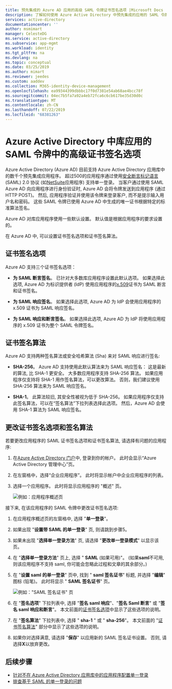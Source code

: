 ```yaml
---
title: 预先集成的 Azure AD 应用的高级 SAML 令牌证书签名选项 |Microsoft Docs
description: 了解如何使用 Azure Active Directory 中预先集成的应用的 SAML 令牌中的高级证书签名选项
services: active-directory
documentationcenter: ''
author: msmimart
manager: CelesteDG
ms.service: active-directory
ms.subservice: app-mgmt
ms.workload: identity
ms.tgt_pltfrm: na
ms.devlang: na
ms.topic: conceptual
ms.date: 03/25/2019
ms.author: mimart
ms.reviewer: jeedes
ms.custom: aaddev
ms.collection: M365-identity-device-management
ms.openlocfilehash: ea99344399dbbbc17f0d7381e54ab68ae4bcc78f
ms.sourcegitcommit: 04ec7b5fa7a92a4eb72fca6c6cb617be35d30d0c
ms.translationtype: MT
ms.contentlocale: zh-CN
ms.lasthandoff: 07/22/2019
ms.locfileid: "68381263"
---
```

# <a name="advanced-certificate-signing-options-in-the-saml-token-for-gallery-apps-in-azure-active-directory"></a>Azure Active Directory 中库应用的 SAML 令牌中的高级证书签名选项

Azure Active Directory (Azure AD) 目前支持 Azure Active Directory 应用库中的数千个预先集成应用程序。 超过500的应用程序通过使用[安全断言标记语言](https://wikipedia.org/wiki/Security_Assertion_Markup_Language)(SAML) 2.0 协议 (如[NetSuite](https://azuremarketplace.microsoft.com/marketplace/apps/aad.netsuite)应用程序) 支持单一登录。 当客户通过使用 SAML Azure AD 向应用程序进行身份验证时, Azure AD 会将令牌发送到应用程序 (通过 HTTP POST)。 然后, 应用程序验证并使用该令牌来登录客户, 而不是提示输入用户名和密码。 这些 SAML 令牌已使用 Azure AD 中生成的唯一证书根据特定的标准算法签名。

Azure AD 对库应用程序使用一些默认设置。 默认值是根据应用程序的要求设置的。

在 Azure AD 中, 可以设置证书签名选项和证书签名算法。

## <a name="certificate-signing-options"></a>证书签名选项

Azure AD 支持三个证书签名选项：

* **为 SAML 断言签名**。 已针对大多数库应用程序设置此默认选项。 如果选择此选项, Azure AD 为标识提供者 (IdP) 使用应用程序的[x.509](https://wikipedia.org/wiki/X.509)证书为 SAML 断言和证书签名。

* **为 SAML 响应签名**。 如果选择此选项, Azure AD 为 IdP 会使用应用程序的 x.509 证书为 SAML 响应签名。

* **为 SAML 响应和断言签名**。 如果选择此选项, Azure AD 为 IdP 将使用应用程序的 x.509 证书为整个 SAML 令牌签名。

## <a name="certificate-signing-algorithms"></a>证书签名算法

Azure AD 支持两种签名算法或安全哈希算法 (Sha) 来对 SAML 响应进行签名:

* **SHA-256**。 Azure AD 支持使用此默认算法来为 SAML 响应签名： 这是最新的算法, 比 SHA-1 更安全。 大多数应用程序支持 SHA-256 算法。 如果应用程序仅支持将 SHA-1 用作签名算法，可以更改算法。 否则，我们建议使用 SHA-256 算法来为 SAML 响应签名。

* **SHA-1**。 此算法较旧, 其安全性被视为低于 SHA-256。 如果应用程序仅支持此签名算法，可以在“签名算法”下拉列表选择此选项。 然后，Azure AD 会使用 SHA-1 算法为 SAML 响应签名。

## <a name="change-certificate-signing-options-and-signing-algorithm"></a>更改证书签名选项和签名算法

若要更改应用程序的 SAML 证书签名选项和证书签名算法, 请选择有问题的应用程序:

1. 在[Azure Active Directory 门户](https://aad.portal.azure.com/)中, 登录到你的帐户。 此时会显示“Azure Active Directory 管理中心”页。
1. 在左窗格中，选择“企业应用程序”。 此时将显示帐户中企业应用程序的列表。
1. 选择一个应用程序。 此时将显示应用程序的 "概述" 页。

   ![例如：应用程序概述页](./media/certificate-signing-options/application-overview-page.png)

接下来, 在该应用程序的 SAML 令牌中更改证书签名选项:

1. 在应用程序概述页的左窗格中, 选择 "**单一登录**"。
1. 如果出现 "**设置带 SAML 的单一登录**" 页, 则请跳到步骤5。
1. 如果未出现 "**选择单一登录方法**" 页, 请选择 "**更改单一登录模式**" 以显示该页。
1. 在 "**选择单一登录方法**" 页上, 选择 " **SAML** (如果可用)"。 (如果**saml**不可用, 则该应用程序不支持 saml, 你可能会忽略此过程和文章的其余部分。)
1. 在 "**设置 saml 的单一登录**" 页中, 找到 " **saml 签名证书**" 标题, 并选择 "**编辑**" 图标 (铅笔)。 此时将显示 " **SAML 签名证书**" 页。

   ![例如："SAML 签名证书" 页](./media/certificate-signing-options/saml-signing-page.png)

1. 在 "**签名选项**" 下拉列表中, 选择 "**签名 saml 响应**"、"**签名 Saml 断言**" 或 "**签名 saml 响应和断言**"。 本文前面的[证书签名选项](#certificate-signing-options)中显示了这些选项的说明。
1. 在 "**签名算法**" 下拉列表中, 选择 " **sha-1** " 或 " **sha-256**"。 本文前面的 "[证书签名算法](#certificate-signing-algorithms)" 部分中显示了这些选项的说明。
1. 如果你对选择满意, 请选择 "**保存**" 以应用新的 SAML 签名证书设置。 否则, 请选择**X**以放弃更改。

## <a name="next-steps"></a>后续步骤

* [针对不在 Azure Active Directory 应用库中的应用程序配置单一登录](configure-federated-single-sign-on-non-gallery-applications.md)
* [排查基于 SAML 的单一登录的问题](../develop/howto-v1-debug-saml-sso-issues.md)
